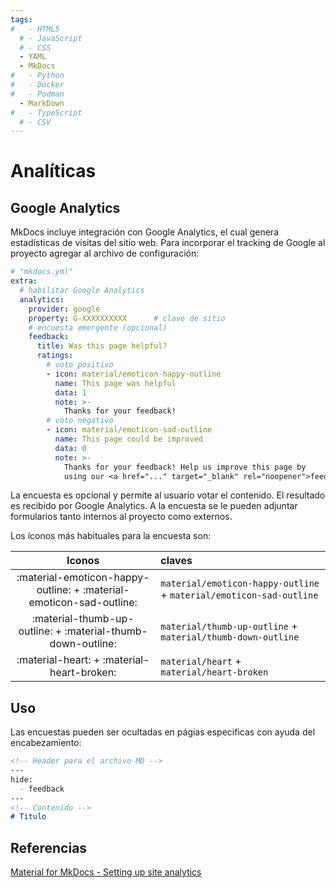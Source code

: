 ```yaml
---
tags:
#   - HTML5
  # - JavaScript
  # - CSS
  - YAML
  - MkDocs
#   - Python
#   - Docker
#   - Podman
  - MarkDown
#   - TypeScript
  # - CSV
---
```


# Analíticas


## Google Analytics

MkDocs incluye integración con Google Analytics, el cual genera estadísticas de visitas del sitio web. Para incorporar el tracking de Google al proyecto agregar al archivo de configuración: 

``` yaml title="Logo de página - ícono" hl_lines="4-6"
# "mkdocs.yml"
extra:
  # habilitar Google Analytics
  analytics:
    provider: google
    property: G-XXXXXXXXXX      # clave de sitio
    # encuesta emergente (opcional)
    feedback:
      title: Was this page helpful?
      ratings:
        # voto positivo
        - icon: material/emoticon-happy-outline
          name: This page was helpful
          data: 1
          note: >-
            Thanks for your feedback!
        # voto negativo
        - icon: material/emoticon-sad-outline
          name: This page could be improved
          data: 0
          note: >- 
            Thanks for your feedback! Help us improve this page by
            using our <a href="..." target="_blank" rel="noopener">feedback form</a>.
```

La encuesta es opcional y permite al usuario votar el contenido. El resultado es recibido por Google Analytics. A la encuesta se le pueden adjuntar formularios tanto internos al proyecto como externos.

Los íconos más habituales para la encuesta son:

|Iconos | claves |
|:---:|:----|
  :material-emoticon-happy-outline: + :material-emoticon-sad-outline: |`material/emoticon-happy-outline` + `material/emoticon-sad-outline`|
 :material-thumb-up-outline: + :material-thumb-down-outline: | `material/thumb-up-outline` + `material/thumb-down-outline` |
 | :material-heart: + :material-heart-broken: | `material/heart` + `material/heart-broken` |










## Uso


Las encuestas pueden ser ocultadas en págias especificas con ayuda del encabezamiento:


``` md title="Excluir Encuesta "
<!-- Header para el archivo MD -->
---
hide:
  - feedback
---
<!-- Contenido -->
# Titulo
```





## Referencias

[Material for MkDocs - Setting up site analytics](https://squidfunk.github.io/mkdocs-material/setup/setting-up-site-analytics/)